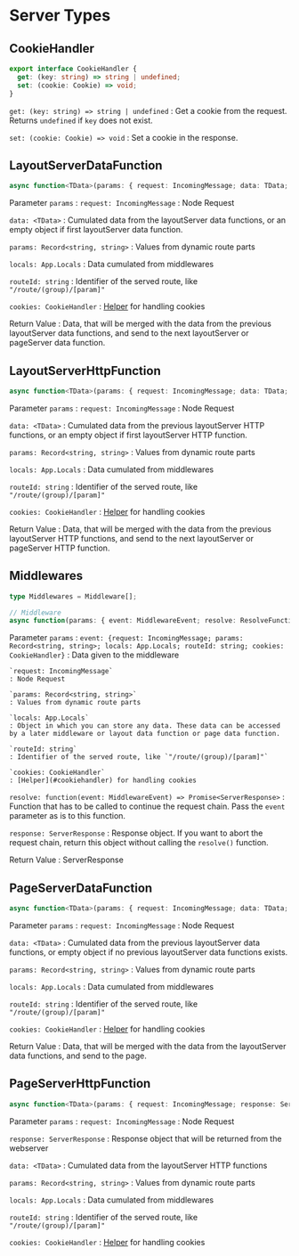# Server Types

## CookieHandler

```typescript
export interface CookieHandler {
  get: (key: string) => string | undefined;
  set: (cookie: Cookie) => void;
}
```

`get: (key: string) => string | undefined`
: Get a cookie from the request. Returns `undefined` if `key` does not exist.

`set: (cookie: Cookie) => void`
: Set a cookie in the response.

## LayoutServerDataFunction

```typescript
async function<TData>(params: { request: IncomingMessage; data: TData; params: Record<string, string>; locals: App.Locals; routeId: string; cookies: CookieHandler }): Promise<object>;
```

Parameter `params`
: `request: IncomingMessage`
  : Node Request

  `data: <TData>`
  : Cumulated data from the layoutServer data functions, or an empty object if first layoutServer data function.

  `params: Record<string, string>`
  : Values from dynamic route parts

  `locals: App.Locals`
  : Data cumulated from middlewares

  `routeId: string`
  : Identifier of the served route, like `"/route/(group)/[param]"`

  `cookies: CookieHandler`
  : [Helper](#cookiehandler) for handling cookies

Return Value
: Data, that will be merged with the data from the previous layoutServer data functions, and send to the next layoutServer or pageServer data function.

## LayoutServerHttpFunction

```typescript
async function<TData>(params: { request: IncomingMessage; data: TData; params: Record<string, string>; locals: App.Locals; routeId: string; cookies: CookieHandler }): Promise<object>;
```

Parameter `params`
: `request: IncomingMessage`
  : Node Request

  `data: <TData>`
  : Cumulated data from the previous layoutServer HTTP functions, or an empty object if first layoutServer HTTP function.


  `params: Record<string, string>`
  : Values from dynamic route parts

  `locals: App.Locals`
  : Data cumulated from middlewares

  `routeId: string`
  : Identifier of the served route, like `"/route/(group)/[param]"`

  `cookies: CookieHandler`
  : [Helper](#cookiehandler) for handling cookies

Return Value
: Data, that will be merged with the data from the previous layoutServer HTTP functions, and send to the next layoutServer or pageServer HTTP function.

## Middlewares

```typescript
type Middlewares = Middleware[];

// Middleware
async function(params: { event: MiddlewareEvent; resolve: ResolveFunction; response: ServerResponse }) => Promise<ServerResponse>;
```

Parameter `params`
: `event: {request: IncomingMessage; params: Record<string, string>; locals: App.Locals; routeId: string; cookies: CookieHandler}`
  : Data given to the middleware

    `request: IncomingMessage`
    : Node Request
    
    `params: Record<string, string>`
    : Values from dynamic route parts

    `locals: App.Locals`
    : Object in which you can store any data. These data can be accessed by a later middleware or layout data function or page data function.

    `routeId: string`
    : Identifier of the served route, like `"/route/(group)/[param]"`
    
    `cookies: CookieHandler`
    : [Helper](#cookiehandler) for handling cookies
  
  `resolve: function(event: MiddlewareEvent) => Promise<ServerResponse>`
  : Function that has to be called to continue the request chain. Pass the `event` parameter as is to this function.

  `response: ServerResponse`
  : Response object. If you want to abort the request chain, return this object without calling the `resolve()` function.

Return Value
: ServerResponse

## PageServerDataFunction

```typescript
async function<TData>(params: { request: IncomingMessage; data: TData; params: Record<string, string>; locals: App.Locals; routeId: string; cookies: CookieHandler }): Promise<object>;
```

Parameter `params`
: `request: IncomingMessage`
  : Node Request

  `data: <TData>`
  : Cumulated data from the previous layoutServer data functions, or empty object if no previous layoutServer data functions exists.


  `params: Record<string, string>`
  : Values from dynamic route parts

  `locals: App.Locals`
  : Data cumulated from middlewares

  `routeId: string`
  : Identifier of the served route, like `"/route/(group)/[param]"`

  `cookies: CookieHandler`
  : [Helper](#cookiehandler) for handling cookies

Return Value
: Data, that will be merged with the data from the layoutServer data functions, and send to the page.

## PageServerHttpFunction

```typescript
async function<TData>(params: { request: IncomingMessage; response: ServerResponse; data: TData; params: Record<string, string>; locals: App.Locals; routeId: string; cookies: CookieHandler }): Promise<void>;
```

Parameter `params`
: `request: IncomingMessage`
  : Node Request

  `response: ServerResponse`
  : Response object that will be returned from the webserver

  `data: <TData>`
  : Cumulated data from the layoutServer HTTP functions

  `params: Record<string, string>`
  : Values from dynamic route parts

  `locals: App.Locals`
  : Data cumulated from middlewares

  `routeId: string`
  : Identifier of the served route, like `"/route/(group)/[param]"`

  `cookies: CookieHandler`
  : [Helper](#cookiehandler) for handling cookies
